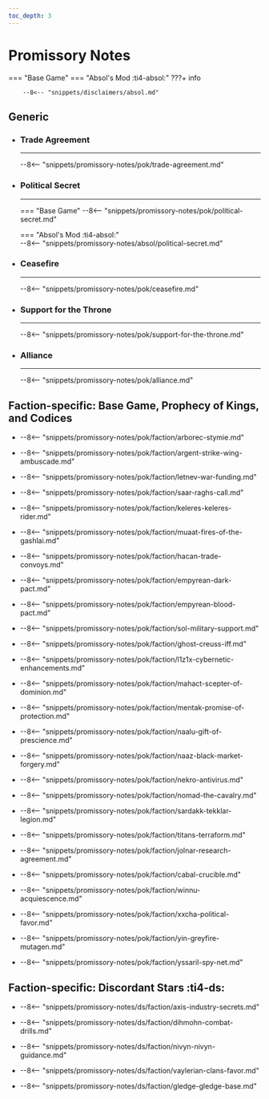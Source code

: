 ```yaml
---
toc_depth: 3
---
```


# Promissory Notes
=== "Base Game"
=== "Absol's Mod :ti4-absol:" 
    ???+ info

        --8<-- "snippets/disclaimers/absol.md"

## Generic

<div class="grid cards" markdown>

-   ### __Trade Agreement__

    ---

    --8<-- "snippets/promissory-notes/pok/trade-agreement.md"

-   ### __Political Secret__

    ---
    === "Base Game"
        --8<-- "snippets/promissory-notes/pok/political-secret.md"

    === "Absol's Mod :ti4-absol:"  
        --8<-- "snippets/promissory-notes/absol/political-secret.md"

-   ### __Ceasefire__

    ---
    --8<-- "snippets/promissory-notes/pok/ceasefire.md"

-   ### __Support for the Throne__

    ---
    --8<-- "snippets/promissory-notes/pok/support-for-the-throne.md"

-   ### __Alliance__

    ---
    --8<-- "snippets/promissory-notes/pok/alliance.md"

</div>

## Faction-specific: Base Game, Prophecy of Kings, and Codices

<div class="grid cards" markdown>
<div class="grid cards" markdown>

-   
    --8<-- "snippets/promissory-notes/pok/faction/arborec-stymie.md"

</div>
<div class="grid cards" markdown>

-   
    --8<-- "snippets/promissory-notes/pok/faction/argent-strike-wing-ambuscade.md"

</div>
<div class="grid cards" markdown>

-   
    --8<-- "snippets/promissory-notes/pok/faction/letnev-war-funding.md"

</div>
<div class="grid cards" markdown>

-   
    --8<-- "snippets/promissory-notes/pok/faction/saar-raghs-call.md"

</div>
<div class="grid cards" markdown>

-   
    --8<-- "snippets/promissory-notes/pok/faction/keleres-keleres-rider.md"

</div>
<div class="grid cards" markdown>

-   
    --8<-- "snippets/promissory-notes/pok/faction/muaat-fires-of-the-gashlai.md"

</div>
<div class="grid cards" markdown>

-   
    --8<-- "snippets/promissory-notes/pok/faction/hacan-trade-convoys.md"

</div>
<div class="grid cards" markdown>

-   
    --8<-- "snippets/promissory-notes/pok/faction/empyrean-dark-pact.md"

</div>
<div class="grid cards" markdown>

-   
    --8<-- "snippets/promissory-notes/pok/faction/empyrean-blood-pact.md"

</div>
<div class="grid cards" markdown>

-   
    --8<-- "snippets/promissory-notes/pok/faction/sol-military-support.md"

</div>
<div class="grid cards" markdown>

-   
    --8<-- "snippets/promissory-notes/pok/faction/ghost-creuss-iff.md"

</div>
<div class="grid cards" markdown>

-   
    --8<-- "snippets/promissory-notes/pok/faction/l1z1x-cybernetic-enhancements.md"

</div>
<div class="grid cards" markdown>

-   
    --8<-- "snippets/promissory-notes/pok/faction/mahact-scepter-of-dominion.md"

</div>
<div class="grid cards" markdown>

-   
    --8<-- "snippets/promissory-notes/pok/faction/mentak-promise-of-protection.md"

</div>
<div class="grid cards" markdown>

-   
    --8<-- "snippets/promissory-notes/pok/faction/naalu-gift-of-prescience.md"

</div>
<div class="grid cards" markdown>

-   
    --8<-- "snippets/promissory-notes/pok/faction/naaz-black-market-forgery.md"

</div>
<div class="grid cards" markdown>

-   
    --8<-- "snippets/promissory-notes/pok/faction/nekro-antivirus.md"

</div>
<div class="grid cards" markdown>

-   
    --8<-- "snippets/promissory-notes/pok/faction/nomad-the-cavalry.md"

</div>
<div class="grid cards" markdown>

-   
    --8<-- "snippets/promissory-notes/pok/faction/sardakk-tekklar-legion.md"

</div>
<div class="grid cards" markdown>

-   
    --8<-- "snippets/promissory-notes/pok/faction/titans-terraform.md"

</div>
<div class="grid cards" markdown>

-   
    --8<-- "snippets/promissory-notes/pok/faction/jolnar-research-agreement.md"

</div>
<div class="grid cards" markdown>

-   
    --8<-- "snippets/promissory-notes/pok/faction/cabal-crucible.md"

</div>
<div class="grid cards" markdown>

-   
    --8<-- "snippets/promissory-notes/pok/faction/winnu-acquiescence.md"

</div>
<div class="grid cards" markdown>

-   
    --8<-- "snippets/promissory-notes/pok/faction/xxcha-political-favor.md"

</div>
<div class="grid cards" markdown>

-   
    --8<-- "snippets/promissory-notes/pok/faction/yin-greyfire-mutagen.md"

</div>
<div class="grid cards" markdown>

-   
    --8<-- "snippets/promissory-notes/pok/faction/yssaril-spy-net.md"

</div>
</div>

## Faction-specific: Discordant Stars :ti4-ds:

<div class="grid cards" markdown>
<div class="grid cards" markdown>

-   
    --8<-- "snippets/promissory-notes/ds/faction/axis-industry-secrets.md"

</div>
<div class="grid cards" markdown>

-   
    --8<-- "snippets/promissory-notes/ds/faction/dihmohn-combat-drills.md"

</div>
<div class="grid cards" markdown>

-   
    --8<-- "snippets/promissory-notes/ds/faction/nivyn-nivyn-guidance.md"

</div>
<div class="grid cards" markdown>

-   
    --8<-- "snippets/promissory-notes/ds/faction/vaylerian-clans-favor.md"

</div>
<div class="grid cards" markdown>

-   
    --8<-- "snippets/promissory-notes/ds/faction/gledge-gledge-base.md"

</div>
</div>